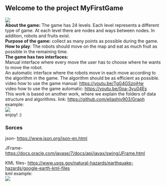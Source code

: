 ## Welcome to the project MyFirstGame
![](https://user-images.githubusercontent.com/58138902/72680647-01b79c00-3ac5-11ea-835f-497f8818fb7f.jpg)  
**About the game:** The game has 24 levels. Each level represents a different type of game.
At each level there are nodes and ways between nodes. In addition, robots and fruits exist.  
**Purpose of the game:** collect as many points as possible during the game.  
**How to play**: The robots should move on the map and eat as much fruit as possible in the remaining time.        
**The game has two interfaces:**    
Manual interface where every move the user has to choose where he wants to move the robot.  
An automatic interface where the robots move in each move according to the algorithm in the game. The algorithm should be as efficient as possible.  
video how to use the game manual: https://youtu.be/TgG4GSzojHw       
video how to use the game automatic: https://youtu.be/0oa-3yu04Es   
This work is based on another work, where we explain the folders of data structure and algorithms. link:     https://github.com/eliashiv903/Graph    
example:    
![](https://user-images.githubusercontent.com/58138902/72988260-9804fe00-3df4-11ea-930a-ecf824fb17e2.png)  
enjoy! :)

### Sorces

json- https://www.json.org/json-en.html

JFrame- https://docs.oracle.com/javase/7/docs/api/javax/swing/JFrame.html

KML files- https://www.usgs.gov/natural-hazards/earthquake-hazards/google-earth-kml-files  
kml example:  
![](https://user-images.githubusercontent.com/58138902/73135789-0cd37480-404f-11ea-8c1a-ae810f882d1f.jpeg)


